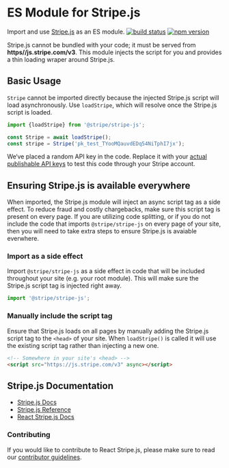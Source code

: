 # ES Module for Stripe.js

Import and use [Stripe.js](https://stripe.com/docs/stripe-js) as an ES module.
[![build status](https://img.shields.io/travis/stripe/stripe-js/master.svg?style=flat-square)](https://travis-ci.org/stripe/stripe-js)
[![npm version](https://img.shields.io/npm/v/@stripe/stripe-js.svg?style=flat-square)](https://www.npmjs.com/package/@stripe/stripe-js)

Stripe.js cannot be bundled with your code; it must be served from
**https//js</span>.<span>stripe</span>.<span>com/v3**. This module injects the
script for you and provides a thin loading wraper around Stripe.js.

## Basic Usage

`Stripe` cannot be imported directly because the injected Stripe.js script will
load asynchronously. Use `loadStripe`, which will resolve once the Stripe.js
script is loaded.

```js
import {loadStripe} from '@stripe/stripe-js';

const Stripe = await loadStripe();
const stripe = Stripe('pk_test_TYooMQauvdEDq54NiTphI7jx');
```

We‘ve placed a random API key in the code. Replace it with your
[actual publishable API keys](https://dashboard.stripe.com/account/apikeys) to
test this code through your Stripe account.

## Ensuring Stripe.js is available everywhere

When imported, the Stripe.js module will inject an async script tag as a side
effect. To reduce fraud and costly chargebacks, make sure this script tag is
present on every page. If you are utilizing code splitting, or if you do not
include the code that imports `@stripe/stripe-js` on every page of your site,
then you will need to take extra steps to ensure Stripe.js is avaiable
everwhere.

### Import as a side effect

Import `@stripe/stripe-js` as a side effect in code that will be included
throughout your site (e.g. your root module). This will make sure the Stripe.js
script tag is injected right away.

```js
import '@stripe/stripe-js';
```

### Manually include the script tag

Ensure that Stripe.js loads on all pages by manually adding the Stripe.js script
tag to the `<head>` of your site. When `loadStripe()` is called it will use the
existing script tag rather than injecting a new one.

```html
<!-- Somewhere in your site's <head> -->
<script src="https://js.stripe.com/v3" async></script>
```

## Stripe.js Documentation

- [Stripe.js Docs](https://stripe.com/docs/stripe-js)
- [Stripe.js Reference](https://stripe.com/docs/api)
- [React Stripe.js Docs](https://stripe.com/docs/stripe-js/react)

### Contributing

If you would like to contribute to React Stripe.js, please make sure to read our
[contributor guidelines](CONTRIBUTING.md).
